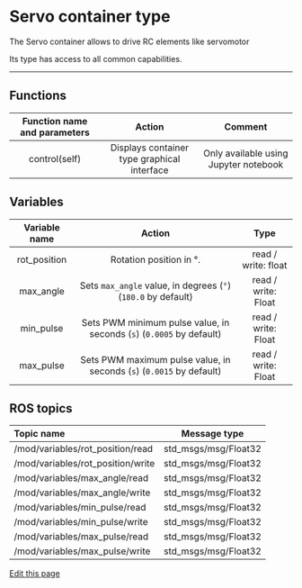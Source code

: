 # Servo container type

The Servo container allows to drive RC elements like servomotor

Its type has access to all common capabilities.

----

## Functions

| **Function name and parameters** | **Action** | **Comment** |
|:---:|:---:|:---:|
| control(self) | Displays container type graphical interface | Only available using Jupyter notebook |

## Variables

| **Variable name** | **Action** | **Type** |
|:---:|:---:|:---:|
| rot_position | Rotation position in °. | read / write: float |
| max_angle | Sets `max_angle` value, in degrees (`°`) (`180.0` by default) | read / write: Float |
| min_pulse | Sets PWM minimum pulse value, in seconds (`s`) (`0.0005` by default)| read / write: Float |
| max_pulse | Sets PWM maximum pulse value, in seconds (`s`) (`0.0015` by default)| read / write: Float |

## ROS topics
| **Topic name** | **Message type** |
|:----|:---:|
| /mod/variables/rot_position/read | std_msgs/msg/Float32
| /mod/variables/rot_position/write | std_msgs/msg/Float32
| /mod/variables/max_angle/read | std_msgs/msg/Float32
| /mod/variables/max_angle/write | std_msgs/msg/Float32
| /mod/variables/min_pulse/read | std_msgs/msg/Float32
| /mod/variables/min_pulse/write | std_msgs/msg/Float32
| /mod/variables/max_pulse/read | std_msgs/msg/Float32
| /mod/variables/max_pulse/write | std_msgs/msg/Float32


<div class="cust_edit_page"><a href="https://{{gh_path}}{{containers_path}}/servo.md">Edit this page</a></div>
